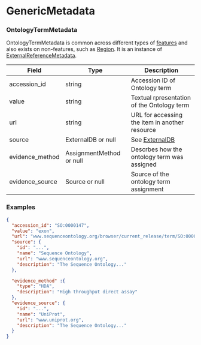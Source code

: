 # GenericMetadata

### OntologyTermMetadata
OntologyTermMetadata is common across different types of [features](./features.md) and also exists on non-features, such as [Region](./region.md). It is an instance of [ExternalReferenceMetadata](./metadata.md).


| Field         	| Type                					| Description 																							 |
|-----------------|-------------------------------|------------------------------------------------------------|
| accession_id    | string              					| Accession ID of Ontology term
| value           | string              					| Textual rpresentation of the Ontology term
| url             | string              					| URL for accessing the item in another resource
| source          | ExternalDB or null  					| See [ExternalDB](./external_db.md)
| evidence_method | AssignmentMethod or null		  | Descrbes how the ontology term was assigned
| evidence_source | Source or null							  | Source of the ontology term assignment 
	
### Examples

```json
{
  "accession_id": "SO:0000147",
  "value": "exon",
  "url": "www.sequenceontology.org/browser/current_release/term/SO:0000147",
  "source": {
    "id": "...",
    "name": "Sequence Ontology",
    "url": "www.sequenceontology.org",
    "description": "The Sequence Ontology..."
  },

  "evidence_method" :{
    "type": "HDA",
    "description": "High throughput direct assay"
  },
  "evidence_source": {
    "id": "...",
    "name": "UniProt",
    "url": "www.uniprot.org",
    "description": "The Sequence Ontology..."
  }
}
```
